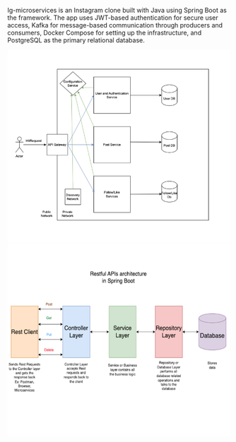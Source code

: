 Ig-microservices is an Instagram clone built with Java using Spring Boot as the framework.
The app uses JWT-based authentication for secure user access, Kafka for message-based communication through producers 
and consumers, Docker Compose for setting up the infrastructure, and PostgreSQL as the primary relational database.

![screenshot](design-pics/Design-Document.png)
![screenshot](design-pics/Resful-APIs-Architecture.png)